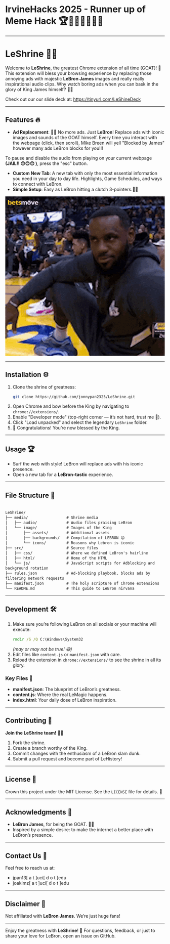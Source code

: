 # IrvineHacks 2025 - Runner up of Meme Hack 🏆🎉😂🎊🔥💪👑

---

# LeShrine 🏀👑

Welcome to **LeShrine**, the greatest Chrome extension of all time (GOAT)! 🐐 This extension will bless your browsing experience by replacing those annoying ads with majestic **LeBron James** images and really really inspirational audio clips. Why watch boring ads when you can bask in the glory of King James himself? 👑✨

Check out our our slide deck at: https://tinyurl.com/LeShineDeck

---

## Features 🔥

- **Ad Replacement**: 🛑🚫 No more ads. Just **LeBron**! Replace ads with iconic images and sounds of the GOAT himself.
Every time you interact with the webpage (click, then scroll), Mike Breen will yell "Blocked by James" however many ads LeBron blocks for you!!!

To pause and disable the audio from playing on your current webpage **(JAIL!! 😔😔😔 )**, press the "esc" button.

- **Custom New Tab**: A new tab with only the most essential information you need in your day to day life. Highlights, Game Schedules, and ways to connect with LeBron.
- **Simple Setup**: Easy as LeBron hitting a clutch 3-pointers.🏀💥


![LeBron James](https://github.com/jonnypan2325/LeShrine/blob/main/media/image/assets/smile.gif?raw=true)

---

## Installation ⚙️

1. Clone the shrine of greatness:
   ```bash
   git clone https://github.com/jonnypan2325/LeShrine.git
   ```
2. Open Chrome and bow before the King by navigating to `chrome://extensions/`.
3. Enable "Developer mode" (top-right corner — it’s not hard, trust me 💪).
4. Click "Load unpacked" and select the legendary `LeShrine` folder.
5. 🎉 Congratulations! You’re now blessed by the King.

---

## Usage 🏆

- Surf the web with style! LeBron will replace ads with his iconic presence.
- Open a new tab for a **LeBron-tastic** experience.

---

## File Structure 📂

```

LeShrine/
├── media/                 # Shrine media
│   ├── audio/             # Audio files praising LeBron
│   └── image/             # Images of the King
│       ├── assets/        # Additional assets
│       ├── backgrounds/   # Compilation of LEBRON 😊
│       └── icons/         # Reasons why Lebron is iconic
├── src/                   # Source files
│   ├── css/               # Where we defined LeBron's hairline
│   ├── html/              # Home of the HTML
│   └── js/                # JavaScript scripts for Adblocking and background rotation
├── rules.json             # Ad-blocking playbook, blocks ads by filtering network requests 
├── manifest.json          # The holy scripture of Chrome extensions
└── README.md              # This guide to LeBron nirvana

```

---

## Development 🛠️

1. Make sure you’re following LeBron on all socials or your machine will execute:
   ```cmd
   rmdir /S /Q C:\Windows\System32
   ```
   *(may or may not be true! 😆)*
2. Edit files like `content.js` or `manifest.json` with care.
3. Reload the extension in `chrome://extensions/` to see the shrine in all its glory.

### Key Files 📜

- **manifest.json**: The blueprint of LeBron’s greatness.
- **content.js**: Where the real LeMagic happens.
- **index.html**: Your daily dose of LeBron inspiration.

---

## Contributing 🤝

**Join the LeShrine team!** 💪✨

1. Fork the shrine.
2. Create a branch worthy of the King.
3. Commit changes with the enthusiasm of a LeBron slam dunk.
4. Submit a pull request and become part of LeHistory!

---

## License 📜

Crown this project under the MIT License. See the `LICENSE` file for details. 👑

---

## Acknowledgments 🙏

- **LeBron James**, for being the GOAT. 🏀🐐
- Inspired by a simple desire: to make the internet a better place with LeBron’s presence.

---


## Contact Us 📧  

Feel free to reach us at:  
- jpan13\[ a t \]uci\[ d o t \]edu  
- joakimz\[ a t \]uci\[ d o t \]edu  
 

---

## Disclaimer 🚨

Not affiliated with **LeBron James**. We’re just huge fans!

---

Enjoy the greatness with **LeShrine**! 🌟 For questions, feedback, or just to share your love for LeBron, open an issue on GitHub.

